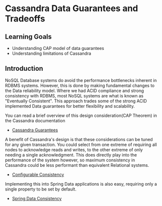 # Cassandra Data Guarantees and Tradeoffs

## Learning Goals

- Understanding CAP model of data guarantees
- Understanding limitations of Cassandra

## Introduction

NoSQL Database systems do avoid the performance bottlenecks inherent in RDBMS systems. However, this is done by making fundamental changes to the Data reliability model.
Where we had ACID compliance and strong consistency with RDBMS, most NoSQL systems are what is known as "Eventually Consistent".
This approach trades some of the strong ACID implemented Data guarantees for better flexibility and scalability.


You can read a brief overview of this design consideration(CAP Theorem) in the Cassandra documentation

- [Cassandra Guarantees](https://cassandra.apache.org/doc/latest/cassandra/architecture/guarantees.html)


A benefit of Cassandra's design is that these considerations can be tuned for any given transaction. You could select from one extreme of requiring all nodes to acknowledge reads and writes,
to the other extreme of only needing a single acknowledgment. This does directly play into the performance of the system however, so maximum consistency in Cassandra could be less performant
than equivalent Relational systems.

- [Configurable Consistency](https://docs.datastax.com/en/cassandra-oss/3.0/cassandra/dml/dmlConfigConsistency.html)


Implementing this into Spring Data applications is also easy, requiring only a single property to be set by default.

- [Spring Data Consistency](https://docs.spring.io/spring-boot/docs/current/reference/html/application-properties.html#application-properties.data.spring.data.cassandra.request.consistency)
